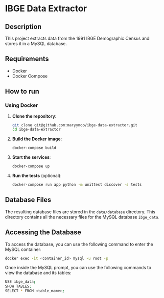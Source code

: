 # IBGE Data Extractor

## Description
This project extracts data from the 1991 IBGE Demographic Census and stores it in a MySQL database.

## Requirements
- Docker
- Docker Compose

## How to run

### Using Docker

1. **Clone the repository**:
    ```sh
    git clone git@github.com:maryymoo/ibge-data-extractor.git
    cd ibge-data-extractor
    ```

2. **Build the Docker image**:
    ```sh
    docker-compose build
    ```

3. **Start the services**:
    ```sh
    docker-compose up
    ```

4. **Run the tests** (optional):
    ```sh
    docker-compose run app python -m unittest discover -s tests
    ```

## Database Files
The resulting database files are stored in the `data/database` directory. This directory contains all the necessary files for the MySQL database `ibge_data`.

## Accessing the Database
To access the database, you can use the following command to enter the MySQL container:
```sh
docker exec -it <container_id> mysql -u root -p
 ```
Once inside the MySQL prompt, you can use the following commands to view the database and its tables:
```sh
USE ibge_data;
SHOW TABLES;
SELECT * FROM <table_name>;
 ```


